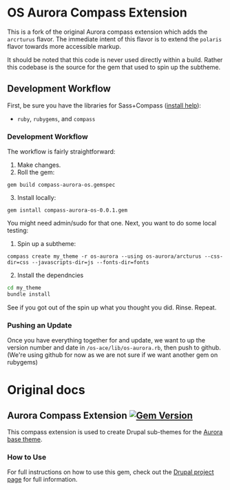 # OS Aurora Compass Extension
This is a fork of the original Aurora compass extension which adds the `arcrturus` flavor. The immediate intent of this flavor is to extend the `polaris` flavor towards more accessible markup.

It should be noted that this code is never used directly within a build. Rather this codebase is the source for the gem that used to spin up the subtheme.

## Development Workflow
First, be sure you have the libraries for Sass+Compass ([install help](http://snugug.com/musings/installing-sass-and-compass-across-all-platform)):

* `ruby`, `rubygems`, and `compass`

### Development Workflow
The workflow is fairly straightforward:

1. Make changes.
2. Roll the gem:

`gem build compass-aurora-os.gemspec`

3. Install locally:

`gem isntall compass-aurora-os-0.0.1.gem`

You might need admin/sudo for that one. Next, you want to do some local testing:

1. Spin up a subtheme:

`compass create my_theme -r os-aurora --using os-aurora/arcturus --css-dir=css --javascripts-dir=js --fonts-dir=fonts`

2. Install the dependncies

```bash
cd my_theme
bundle install
```

See if you got out of the spin up what you thought you did. Rinse. Repeat.

### Pushing an Update
Once you have everything together for and update, we want to up the version
number and date in `/os-ace/lib/os-aurora.rb`, then push to github. (We're using github for now as we are not sure if we want another gem on rubygems)

# Original docs

## Aurora Compass Extension [![Gem Version](https://badge.fury.io/rb/compass-aurora.png)](http://badge.fury.io/rb/compass-aurora)

This compass extension is used to create Drupal sub-themes for the [Aurora base theme](http://drupal.org/project/aurora).

### How to Use

For full instructions on how to use this gem, check out the [Drupal project page](http://drupal.org/project/aurora) for full information.

